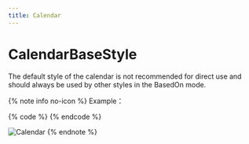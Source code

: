 ```yaml
---
title: Calendar
---
```


# CalendarBaseStyle

The default style of the calendar is not recommended for direct use and should always be used by other styles in the BasedOn mode.

{% note info no-icon %}
Example：

{% code %}
<Calendar/>
{% endcode %}

![Calendar](https://raw.githubusercontent.com/HandyOrg/HandyOrgResource/master/HandyControl/Resources/Calendar.jpg)
{% endnote %}